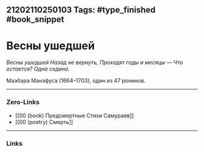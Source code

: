 21202110250103
Tags: #type_finished #book_snippet 
---
# Весны ушедшей

*Весны ушедшей
Назад не вернуть,
Проходят годы и месяцы —
Что остается?
Одна седина.*

Маэбара Манэфуса (1664–1703), один из 47 ронинов. 

---
### Zero-Links
 - [[00 (book) Предсмертные Стихи Самураев]]
 - [[00 (poetry) Смерть]]
---
### Links
